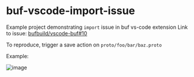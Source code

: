 # buf-vscode-import-issue
Example project demonstrating `import` issue in buf vs-code extension
Link to issue: [bufbuild/vscode-buf#10](https://github.com/bufbuild/vscode-buf/issues/10)

To reproduce, trigger a save action on `proto/foo/bar/baz.proto`

Example:

![image](https://user-images.githubusercontent.com/74205342/116301981-a4ea6d00-a76e-11eb-89de-9fe8b2a9c626.png)
